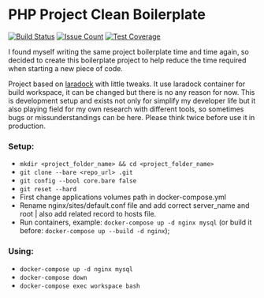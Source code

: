 # PHP Project Clean Boilerplate

[![Build Status](https://travis-ci.org/31H0B1eV/php-boilerplate.svg?branch=master)](https://travis-ci.org/31H0B1eV/php-boilerplate)
[![Issue Count](https://codeclimate.com/github/31H0B1eV/php-boilerplate/badges/issue_count.svg)](https://codeclimate.com/github/31H0B1eV/php-boilerplate)
[![Test Coverage](https://codeclimate.com/github/31H0B1eV/php-boilerplate/badges/coverage.svg)](https://codeclimate.com/github/31H0B1eV/php-boilerplate/coverage)

I found myself writing the same project boilerplate time and time again, so decided to create this boilerplate project
to help reduce the time required when starting a new piece of code.

Project based on [laradock](https://github.com/laradock/laradock) with little tweaks. It use laradock container for build workspace, it can be changed but there is no any reason for now. This is development setup and exists not only for simplify my developer life but it also playing field for my own research with different tools, so sometimes bugs or missunderstandings can be here. Please think twice before use it in production.

### Setup:
- `mkdir <project_folder_name> && cd <project_folder_name>`
- `git clone --bare <repo_url> .git`
- `git config --bool core.bare false`
- `git reset --hard`
- First change applications volumes path in docker-compose.yml
- Rename nginx/sites/default.conf file and add correct server_name and root | also add related record to hosts file.
- Run containers, example: `docker-compose up -d nginx mysql` (or build it before: `docker-compose up --build -d nginx`);

### Using:
- `docker-compose up -d nginx mysql`
- `docker-compose down`
- `docker-compose exec workspace bash`
